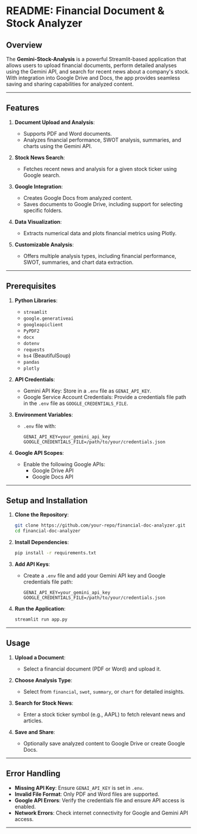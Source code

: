 # README: Financial Document & Stock Analyzer

## Overview
The **Gemini-Stock-Analysis** is a powerful Streamlit-based application that allows users to upload financial documents, perform detailed analyses using the Gemini API, and search for recent news about a company's stock. With integration into Google Drive and Docs, the app provides seamless saving and sharing capabilities for analyzed content.

---

## Features
1. **Document Upload and Analysis**:
   - Supports PDF and Word documents.
   - Analyzes financial performance, SWOT analysis, summaries, and charts using the Gemini API.

2. **Stock News Search**:
   - Fetches recent news and analysis for a given stock ticker using Google search.

3. **Google Integration**:
   - Creates Google Docs from analyzed content.
   - Saves documents to Google Drive, including support for selecting specific folders.

4. **Data Visualization**:
   - Extracts numerical data and plots financial metrics using Plotly.

5. **Customizable Analysis**:
   - Offers multiple analysis types, including financial performance, SWOT, summaries, and chart data extraction.

---

## Prerequisites
1. **Python Libraries**:
   - `streamlit`
   - `google.generativeai`
   - `googleapiclient`
   - `PyPDF2`
   - `docx`
   - `dotenv`
   - `requests`
   - `bs4` (BeautifulSoup)
   - `pandas`
   - `plotly`

2. **API Credentials**:
   - Gemini API Key: Store in a `.env` file as `GENAI_API_KEY`.
   - Google Service Account Credentials: Provide a credentials file path in the `.env` file as `GOOGLE_CREDENTIALS_FILE`.

3. **Environment Variables**:
   - `.env` file with:
     ```
     GENAI_API_KEY=your_gemini_api_key
     GOOGLE_CREDENTIALS_FILE=/path/to/your/credentials.json
     ```

4. **Google API Scopes**:
   - Enable the following Google APIs:
     - Google Drive API
     - Google Docs API

---

## Setup and Installation

1. **Clone the Repository**:
   ```bash
   git clone https://github.com/your-repo/financial-doc-analyzer.git
   cd financial-doc-analyzer
   ```

2. **Install Dependencies**:
   ```bash
   pip install -r requirements.txt
   ```

3. **Add API Keys**:
   - Create a `.env` file and add your Gemini API key and Google credentials file path:
     ```env
     GENAI_API_KEY=your_gemini_api_key
     GOOGLE_CREDENTIALS_FILE=/path/to/your/credentials.json
     ```

4. **Run the Application**:
   ```bash
   streamlit run app.py
   ```

---

## Usage
1. **Upload a Document**:
   - Select a financial document (PDF or Word) and upload it.

2. **Choose Analysis Type**:
   - Select from `financial`, `swot`, `summary`, or `chart` for detailed insights.

3. **Search for Stock News**:
   - Enter a stock ticker symbol (e.g., AAPL) to fetch relevant news and articles.

4. **Save and Share**:
   - Optionally save analyzed content to Google Drive or create Google Docs.

---

## Error Handling
- **Missing API Key**: Ensure `GENAI_API_KEY` is set in `.env`.
- **Invalid File Format**: Only PDF and Word files are supported.
- **Google API Errors**: Verify the credentials file and ensure API access is enabled.
- **Network Errors**: Check internet connectivity for Google and Gemini API access.

---
